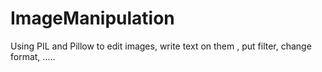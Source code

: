 # ImageManipulation
Using PIL and Pillow to edit images, write text on them , put filter, change format, .....
